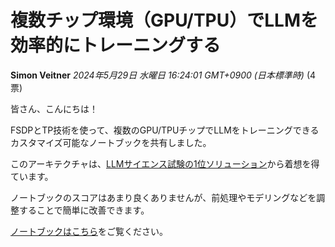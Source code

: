 # 複数チップ環境（GPU/TPU）でLLMを効率的にトレーニングする

**Simon Veitner** *2024年5月29日 水曜日 16:24:01 GMT+0900 (日本標準時)* (4票)

皆さん、こんにちは！

FSDPとTP技術を使って、複数のGPU/TPUチップでLLMをトレーニングできるカスタマイズ可能なノートブックを共有しました。

このアーキテクチャは、[LLMサイエンス試験の1位ソリューション](https://www.kaggle.com/competitions/kaggle-llm-science-exam/discussion/446422)から着想を得ています。

ノートブックのスコアはあまり良くありませんが、前処理やモデリングなどを調整することで簡単に改善できます。

[ノートブックはこちら](https://www.kaggle.com/code/simonveitner/fsdp-with-scalax)をご覧ください。 

